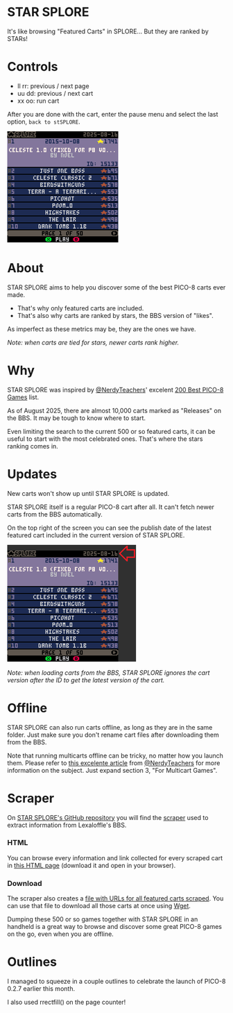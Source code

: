 # STAR SPLORE

It's like browsing "Featured Carts" in SPLORE... But they are ranked by STARs!

# Controls

- ll rr: previous / next page
- uu dd: previous / next cart
- xx oo: run cart

After you are done with the cart, enter the pause menu and select the last option, `back to stSPLORE`.

![STAR SPORE in action](main_screenshots/star_splore_demo.gif "STAR SPORE in action")

# About

STAR SPLORE aims to help you discover some of the best PICO-8 carts ever made.

- That's why only featured carts are included.
- That's also why carts are ranked by stars, the BBS version of "likes". 

As imperfect as these metrics may be, they are the ones we have.

*Note: when carts are tied for stars, newer carts rank higher.*

# Why

STAR SPLORE was inspired by [@NerdyTeachers](https://www.lexaloffle.com/bbs/?uid=25898)' excelent [200 Best PICO-8 Games](https://nerdyteachers.com/PICO-8/Games/Top200/) list.

As of August 2025, there are almost 10,000 carts marked as "Releases" on the BBS. It may be tough to know where to start.

Even limiting the search to the current 500 or so featured carts, it can be useful to start with the most celebrated ones. That's where the stars ranking comes in.

# Updates

New carts won't show up until STAR SPLORE is updated.

STAR SPLORE itself is a regular PICO-8 cart after all. It can't fetch newer carts from the BBS automatically.

On the top right of the screen you can see the publish date of the latest featured cart included in the current version of STAR SPLORE.

![latest featured cart publish date](main_screenshots/star_splore_date.png "latest featured cart publish date")

*Note: when loading carts from the BBS, STAR SPLORE ignores the cart version after the ID to get the latest version of the cart.*

# Offline

STAR SPLORE can also run carts offline, as long as they are in the same folder. Just make sure you don't rename cart files after downloading them from the BBS.

Note that running multicarts offline can be tricky, no matter how you launch them. Please refer to [this excelente article](https://nerdyteachers.com/PICO-8/Hardware/70#multicart) from [@NerdyTeachers](https://www.lexaloffle.com/bbs/?uid=25898) for more information on the subject. Just expand section 3, "For Multicart Games".

# Scraper

On [STAR SPLORE's GitHub repository](https://github.com/andrejtrindade/star-splore) you will find the [scraper](https://github.com/andrejtrindade/star-splore/tree/main/scraper) used to extract information from Lexaloffle's BBS.

### HTML

You can browse every information and link collected for every scraped cart in [this HTML page](https://github.com/andrejtrindade/star-splore/blob/main/scraper/results/featured_carts.html) (download it and open in your browser).

### Download

The scraper also creates a [file with URLs for all featured carts scraped](https://github.com/andrejtrindade/star-splore/blob/main/scraper/results/featured_carts_urls.txt). You can use that file to download all those carts at once using [Wget](https://www.gnu.org/software/wget/).

Dumping these 500 or so games together with STAR SPLORE in an handheld is a great way to browse and discover some great PICO-8 games on the go, even when you are offline.

# Outlines

I managed to squeeze in a couple outlines to celebrate the launch of PICO-8 0.2.7 earlier this month.

I also used rrectfill() on the page counter!
